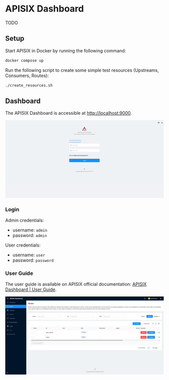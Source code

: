 # APISIX Dashboard

TODO


## Setup

Start APISIX in Docker by running the following command:

```bash
docker compose up
```

Run the following script to create some simple test resources (Upstreams, Consumers, Routes):

```bash
./create_resources.sh
```

## Dashboard

The APISIX Dashboard is accessible at [http://localhost:9000](http://localhost:9000).

![](../../gfx/apisix_dashboard_login.png)

### Login

Admin credentials:

- username: `admin`
- password: `admin`

User credentials:

- username: `user`
- password: `password`

### User Guide

The user guide is available on APISIX official documentation: [APISIX Dashboard | User Guide](https://apisix.apache.org/docs/dashboard/USER_GUIDE/).

![](../../gfx/apisix_dashboard_routes.png)
